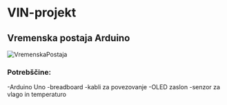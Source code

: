 # VIN-projekt
## Vremenska postaja Arduino


![VremenskaPostaja](https://user-images.githubusercontent.com/74730730/186911517-553fd865-cd43-4907-b625-8e57805e6d44.jpg)


### Potrebščine:
-Arduino Uno
-breadboard
-kabli za povezovanje
-OLED zaslon
-senzor za vlago in temperaturo

